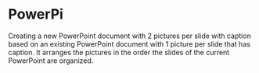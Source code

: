 # PowerPi
Creating a new PowerPoint document with 2 pictures per slide with caption based on an existing PowerPoint document with 1 picture per slide that has caption. It arranges the pictures in the order the slides of the current PowerPoint are organized.
